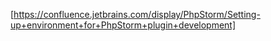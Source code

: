 [https://confluence.jetbrains.com/display/PhpStorm/Setting-up+environment+for+PhpStorm+plugin+development]